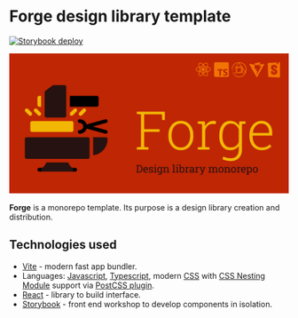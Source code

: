 # Forge design library template

[![Storybook deploy](https://github.com/morewings/forge/actions/workflows/pages.yml/badge.svg)](https://github.com/morewings/forge/actions/workflows/pages.yml)

<img src="./doc-assets/readme-logo.png" alt="Forge logo"/>

**Forge** is a monorepo template. Its purpose is a design library creation and distribution. 

## Technologies used

- [Vite](https://vitejs.dev/) - modern fast app bundler.
- Languages: [Javascript](https://developer.mozilla.org/en-US/docs/Web/JavaScript), [Typescript](https://www.typescriptlang.org/), modern [CSS](https://developer.mozilla.org/en-US/docs/Web/CSS) with [CSS Nesting Module](https://drafts.csswg.org/css-nesting-1/) support via [PostCSS plugin](https://github.com/csstools/postcss-plugins/tree/main/plugins/postcss-nesting).
- [React](https://reactjs.org/) - library to build interface.
- [Storybook](https://storybook.js.org/) -  front end workshop to develop components in isolation.

